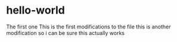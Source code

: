 # hello-world
The first one
This is the first modifications to the file
this is another modification so i can be sure this actually works

